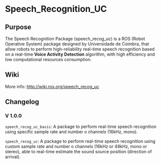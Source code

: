 # Speech_Recognition_UC

## Purpose 
The Speech Recognition Package (speech_recog_uc) is a ROS (Robot Operative System) package designed by Universidade de Coimbra, that allow robots to perform high-reliability real-time speech recognition based on a real-time **Voice Activity Detection** algorithm, with high efficiency and low computational resources consumption.


## Wiki ##
More info: http://wiki.ros.org/speech_recog_uc

## Changelog ##
### V 1.0.0 ###
`speech_recog_uc_basic`: A package to perform real-time speech recognition using specific sample rate and number o channels (16kHz, mono).

`speech_recog_uc`: A package to perform real-time speech recognition using custom sample rate and number o channels (16kHz or 48kHz, mono or stereo), able to real-time estimate the sound source position (direction of arrival).
 